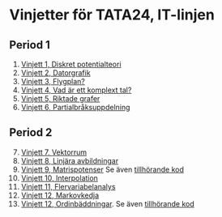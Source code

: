 # Vinjetter för TATA24, IT-linjen


## Period 1
   1. [Vinjett 1, Diskret potentialteori](Vinjett1.pdf)
   2. [Vinjett 2, Datorgrafik](Vinjett2.pdf)
   3. [Vinjett 3, Flygplan?](Vinjett3.pdf)
   4. [Vinjett 4, Vad är ett komplext tal?](Vinjett4.pdf)
   5. [Vinjett 5, Riktade grafer](Vinjett5.pdf)
   6. [Vinjett 6, Partialbråksuppdelning](Vinjett6.pdf)

## Period 2
   7. [Vinjett 7, Vektorrum](Vinjett7.pdf)
   8. [Vinjett 8, Linjära avbildningar](Vinjett8.pdf)
   9. [Vinjett 9, Matrispotenser](Vinjett9n.pdf) 
   Se även [tillhörande kod](../Kod/matrispotenser.ipynb)
   10. [Vinjett 10, Interpolation](Vinjett10n.pdf)
   11. [Vinjett 11, Flervariabelanalys](Vinjett11n.pdf)
   12. [Vinjett 12, Markovkedja](Vinjett12n.pdf)
   13. [Vinjett 12, Ordinbäddningar](). Se även [tillhörande kod](../Kod/wordembeddings-new.ipynb)
